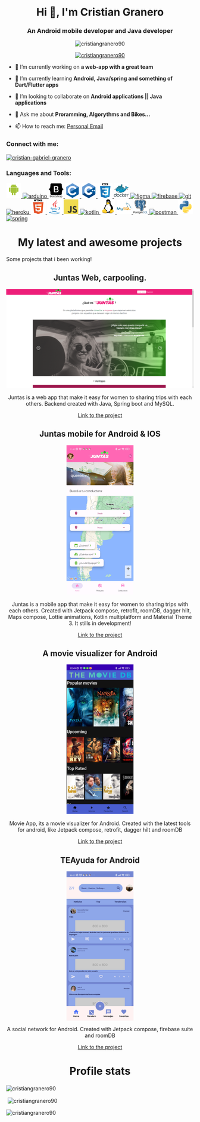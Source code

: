 <h1 align="center">Hi 👋, I'm Cristian Granero</h1>
<h3 align="center">An Android mobile developer and Java developer</h3>

<p align="center"> <img src="https://komarev.com/ghpvc/?username=cristiangranero90&label=Profile%20views&color=0e75b6&style=flat" alt="cristiangranero90" /> </p>

<p align="center"> <a href="https://github.com/ryo-ma/github-profile-trophy"><img src="https://github-profile-trophy.vercel.app/?username=cristiangranero90" alt="cristiangranero90" /></a> </p>

- 🔭 I’m currently working on **a web-app with a great team**

- 🌱 I’m currently learning **Android, Java/spring and something of Dart/Flutter apps**

- 👯 I’m looking to collaborate on **Android applications || Java applications**

- 💬 Ask me about **Proramming, Algorythms and Bikes...**

- 📫 How to reach me: [Personal Email](mailto:cristian_granero90@yahoo.com)

<h3 align="left">Connect with me:</h3>
<p align="left">
<a href="https://linkedin.com/in/cristian-gabriel-granero" target="blank"><img align="center" src="https://raw.githubusercontent.com/rahuldkjain/github-profile-readme-generator/master/src/images/icons/Social/linked-in-alt.svg" alt="cristian-gabriel-granero" height="30" width="40" /></a>
</p>

<h3 align="left">Languages and Tools:</h3>
<p align="left"> <a href="https://developer.android.com" target="_blank" rel="noreferrer"> <img src="https://raw.githubusercontent.com/devicons/devicon/master/icons/android/android-original-wordmark.svg" alt="android" width="40" height="40"/> </a> <a href="https://www.arduino.cc/" target="_blank" rel="noreferrer"> <img src="https://cdn.worldvectorlogo.com/logos/arduino-1.svg" alt="arduino" width="40" height="40"/> </a> <a href="https://getbootstrap.com" target="_blank" rel="noreferrer"> <img src="https://raw.githubusercontent.com/devicons/devicon/master/icons/bootstrap/bootstrap-plain-wordmark.svg" alt="bootstrap" width="40" height="40"/> </a> <a href="https://www.cprogramming.com/" target="_blank" rel="noreferrer"> <img src="https://raw.githubusercontent.com/devicons/devicon/master/icons/c/c-original.svg" alt="c" width="40" height="40"/> </a> <a href="https://www.w3schools.com/cpp/" target="_blank" rel="noreferrer"> <img src="https://raw.githubusercontent.com/devicons/devicon/master/icons/cplusplus/cplusplus-original.svg" alt="cplusplus" width="40" height="40"/> </a> <a href="https://www.w3schools.com/css/" target="_blank" rel="noreferrer"> <img src="https://raw.githubusercontent.com/devicons/devicon/master/icons/css3/css3-original-wordmark.svg" alt="css3" width="40" height="40"/> </a> <a href="https://www.docker.com/" target="_blank" rel="noreferrer"> <img src="https://raw.githubusercontent.com/devicons/devicon/master/icons/docker/docker-original-wordmark.svg" alt="docker" width="40" height="40"/> </a> <a href="https://www.figma.com/" target="_blank" rel="noreferrer"> <img src="https://www.vectorlogo.zone/logos/figma/figma-icon.svg" alt="figma" width="40" height="40"/> </a> <a href="https://firebase.google.com/" target="_blank" rel="noreferrer"> <img src="https://www.vectorlogo.zone/logos/firebase/firebase-icon.svg" alt="firebase" width="40" height="40"/> </a> <a href="https://git-scm.com/" target="_blank" rel="noreferrer"> <img src="https://www.vectorlogo.zone/logos/git-scm/git-scm-icon.svg" alt="git" width="40" height="40"/> </a> <a href="https://heroku.com" target="_blank" rel="noreferrer"> <img src="https://www.vectorlogo.zone/logos/heroku/heroku-icon.svg" alt="heroku" width="40" height="40"/> </a> <a href="https://www.w3.org/html/" target="_blank" rel="noreferrer"> <img src="https://raw.githubusercontent.com/devicons/devicon/master/icons/html5/html5-original-wordmark.svg" alt="html5" width="40" height="40"/> </a> <a href="https://www.java.com" target="_blank" rel="noreferrer"> <img src="https://raw.githubusercontent.com/devicons/devicon/master/icons/java/java-original.svg" alt="java" width="40" height="40"/> </a> <a href="https://developer.mozilla.org/en-US/docs/Web/JavaScript" target="_blank" rel="noreferrer"> <img src="https://raw.githubusercontent.com/devicons/devicon/master/icons/javascript/javascript-original.svg" alt="javascript" width="40" height="40"/> </a> <a href="https://kotlinlang.org" target="_blank" rel="noreferrer"> <img src="https://www.vectorlogo.zone/logos/kotlinlang/kotlinlang-icon.svg" alt="kotlin" width="40" height="40"/> </a> <a href="https://www.linux.org/" target="_blank" rel="noreferrer"> <img src="https://raw.githubusercontent.com/devicons/devicon/master/icons/linux/linux-original.svg" alt="linux" width="40" height="40"/> </a> <a href="https://www.mysql.com/" target="_blank" rel="noreferrer"> <img src="https://raw.githubusercontent.com/devicons/devicon/master/icons/mysql/mysql-original-wordmark.svg" alt="mysql" width="40" height="40"/> </a> <a href="https://www.postgresql.org" target="_blank" rel="noreferrer"> <img src="https://raw.githubusercontent.com/devicons/devicon/master/icons/postgresql/postgresql-original-wordmark.svg" alt="postgresql" width="40" height="40"/> </a> <a href="https://postman.com" target="_blank" rel="noreferrer"> <img src="https://www.vectorlogo.zone/logos/getpostman/getpostman-icon.svg" alt="postman" width="40" height="40"/> </a> <a href="https://www.python.org" target="_blank" rel="noreferrer"> <img src="https://raw.githubusercontent.com/devicons/devicon/master/icons/python/python-original.svg" alt="python" width="40" height="40"/> </a> <a href="https://spring.io/" target="_blank" rel="noreferrer"> <img src="https://www.vectorlogo.zone/logos/springio/springio-icon.svg" alt="spring" width="40" height="40"/> </a> </p>

<h1 align="center">My latest and awesome projects</h1>
<p>Some projects that i been working!</p>
<div align="center">
  <h2 align="center">Juntas Web, carpooling. </h2>
  <img src="https://github.com/No-Country/s7-02-m-javareact/blob/main/readme_resources/juntas_home.png" width="800"/>
  <p>Juntas is a web app that make it easy for women to sharing trips with each others. Backend created with Java, Spring boot and MySQL.</p>
  <p> <a href="https://github.com/cristiangranero90/s7-02-m-javareact">Link to the project </a></p>
</div>

<div align="center">
  <h2 align="center">Juntas mobile for Android & IOS</h2>
  <img src="https://github.com/cristiangranero90/juntas-mobile/blob/main/readme_resources/Screenshot_2023-06-30-11-21-14-840_com.juntas.juntas_app.jpg" height="400"/>
  <p>Juntas is a mobile app that make it easy for women to sharing trips with each others. Created with Jetpack compose, retrofit, roomDB, dagger hilt, Maps compose, Lottie animations, Kotlin multiplatform and Material Theme 3. It stills in development! </p>
  <p> <a href="https://github.com/cristiangranero90/juntas-mobile">Link to the project </a></p>
</div>

<div align="center">
  <h2 align="center">A movie visualizer for Android</h2>
  <img src="https://github.com/cristiangranero90/MovieApp/blob/main/MovieAppReadmeImages/1672278656199.jpg" height="400"/>
  <p>Movie App, its a movie visualizer for Android. Created with the latest tools for android, like Jetpack compose, retrofit, dagger hilt and roomDB </p>
  <p> <a href="https://github.com/cristiangranero90/MovieApp">Link to the project </a></p>
</div>
  
<div align="center">
  <h2 align="center">TEAyuda for Android</h2>
  <img src="https://github.com/No-Country/c9-10-kotlin-fulltime/blob/main/FrontEnd/Gallery/HomeScreen.jpg" height="400" align="center"/>
  <p align="center">A social network for Android. Created with Jetpack compose, firebase suite and roomDB </p>
  <p> <a href="https://github.com/cristiangranero90/c9-10-kotlin-fulltime-app">Link to the project </a></p>
</div>


<h1 align="center">Profile stats</h1>
<p><img align="center" src="https://github-readme-stats.vercel.app/api/top-langs?username=cristiangranero90&show_icons=true&locale=en&layout=compact" alt="cristiangranero90" /></p>

<p>&nbsp;<img align="center" src="https://github-readme-stats.vercel.app/api?username=cristiangranero90&show_icons=true&locale=en" alt="cristiangranero90" /></p>

<p><img align="center" src="https://github-readme-streak-stats.herokuapp.com/?user=cristiangranero90&" alt="cristiangranero90" /></p>




<!--
**cristiangranero90/cristiangranero90** is a ✨ _special_ ✨ repository because its `README.md` (this file) appears on your GitHub profile.

Here are some ideas to get you started:

- 🔭 I’m currently working on ...
- 🌱 I’m currently learning ...
- 👯 I’m looking to collaborate on ...
- 🤔 I’m looking for help with ...
- 💬 Ask me about ...
- 📫 How to reach me: ...
- 😄 Pronouns: ...
- ⚡ Fun fact: ...
-->
